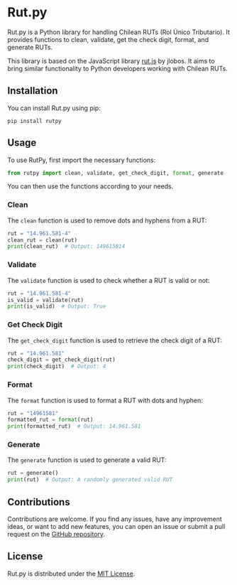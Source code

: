 # Rut.py

Rut.py is a Python library for handling Chilean RUTs (Rol Único Tributario). It provides functions to clean, validate, get the check digit, format, and generate RUTs.

This library is based on the JavaScript library [rut.js](https://github.com/jlobos/rut.js) by jlobos. It aims to bring similar functionality to Python developers working with Chilean RUTs.

## Installation

You can install Rut.py using pip:

```shell
pip install rutpy
```

## Usage

To use RutPy, first import the necessary functions:

```python
from rutpy import clean, validate, get_check_digit, format, generate
```

You can then use the functions according to your needs.

### Clean

The `clean` function is used to remove dots and hyphens from a RUT:

```python
rut = "14.961.581-4"
clean_rut = clean(rut)
print(clean_rut)  # Output: 149615814
```

### Validate

The `validate` function is used to check whether a RUT is valid or not:

```python
rut = "14.961.581-4"
is_valid = validate(rut)
print(is_valid)  # Output: True
```

### Get Check Digit

The `get_check_digit` function is used to retrieve the check digit of a RUT:

```python
rut = "14.961.581"
check_digit = get_check_digit(rut)
print(check_digit)  # Output: 4
```

### Format

The `format` function is used to format a RUT with dots and hyphen:

```python
rut = "14961581"
formatted_rut = format(rut)
print(formatted_rut)  # Output: 14.961.581
```

### Generate

The `generate` function is used to generate a valid RUT:

```python
rut = generate()
print(rut)  # Output: A randomly generated valid RUT
```

## Contributions

Contributions are welcome. If you find any issues, have any improvement ideas, or want to add new features, you can open an issue or submit a pull request on the [GitHub repository](https://github.com/NozzOne/rut.py).

## License

Rut.py is distributed under the [MIT License](https://opensource.org/licenses/MIT).
